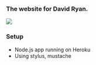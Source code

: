 ### The website for David Ryan.

![](https://dl.dropboxusercontent.com/u/83822475/gifs/jarulegiddyup.gif)

### Setup
- Node.js app running on Heroku
- Using  stylus, mustache


